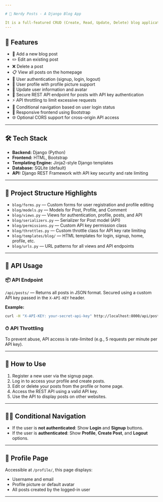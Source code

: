 ```yaml
---

# 🧠 Nerdy Posts - A Django Blog App

It is a full-featured CRUD (Create, Read, Update, Delete) blog application built with **Django**, using **HTML**, **Bootstrap**, and **Jinja2-style templates**.
---
```


## 🚀 Features

* 📝 Add a new blog post
* ✏️ Edit an existing post
* ❌ Delete a post
* 📋 View all posts on the homepage
* 🔐 User authentication (signup, login, logout)
* 👤 User profile with profile picture support
* 🔄 Update user information and avatar
* 🔑 Secure REST API endpoint for posts with API key authentication
* ⚡ API throttling to limit excessive requests
* 🔁 Conditional navigation based on user login status
* 💅 Responsive frontend using Bootstrap
* 🌐 Optional CORS support for cross-origin API access

---

## 🛠 Tech Stack

* **Backend:** Django (Python)
* **Frontend:** HTML, Bootstrap
* **Templating Engine:** Jinja2-style Django templates
* **Database:** SQLite (default)
* **API:** Django REST Framework with API key security and rate limiting

---

## 📁 Project Structure Highlights

* `blog/forms.py` — Custom forms for user registration and profile editing
* `blog/models.py` — Models for Post, Profile, and Comment
* `blog/views.py` — Views for authentication, profile, posts, and API
* `blog/serializers.py` — Serializer for Post model (API)
* `blog/permissions.py` — Custom API key permission class
* `blog/throttles.py` — Custom throttle class for API key rate limiting
* `blog/templates/blog/` — HTML templates for login, signup, home, profile, etc.
* `blog/urls.py` — URL patterns for all views and API endpoints

---

## 🔐 API Usage

### 📦 API Endpoint

`/api/posts/` — Returns all posts in JSON format.
Secured using a custom API key passed in the `X-API-KEY` header.

**Example:**

```bash
curl -H "X-API-KEY: your-secret-api-key" http://localhost:8000/api/posts/
```

### ⏱ API Throttling

To prevent abuse, API access is rate-limited (e.g., 5 requests per minute per API key).

---

## 🧪 How to Use

1. Register a new user via the signup page.
2. Log in to access your profile and create posts.
3. Edit or delete your posts from the profile or home page.
4. Access the REST API using a valid API key.
5. Use the API to display posts on other websites.

---

## 👨‍💻 Conditional Navigation

* If the user is **not authenticated**: Show **Login** and **Signup** buttons.
* If the user is **authenticated**: Show **Profile**, **Create Post**, and **Logout** options.

---

## 📍 Profile Page

Accessible at `/profile/`, this page displays:

* Username and email
* Profile picture or default avatar
* All posts created by the logged-in user

---
